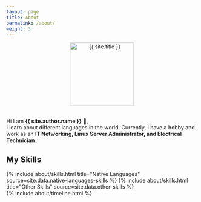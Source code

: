 ```yaml
---
layout: page
title: About
permalink: /about/
weight: 3
---
```


<p align="center">
  <a href="{{ site.baseurl }}">
    <img src="{{ site.author.image_about }}" alt="{{ site.title }}" width="168px" height="168px" style="display:flex;">
  </a>
<br>

Hi I am **{{ site.author.name }}** :wave:,<br>
I learn about different languages in the world. Currently, I have a hobby and work as an <b>IT Networking, Linux Server Administrator, and Electrical Technician.</b>
</p>

## **My Skills**
<div class="row">
{% include about/skills.html title="Native Languages" source=site.data.native-languages-skills %}
{% include about/skills.html title="Other Skills" source=site.data.other-skills %}
</div>

<div class="row">
{% include about/timeline.html %}
</div>